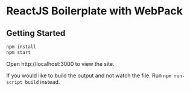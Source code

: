 # ReactJS Boilerplate with WebPack

## Getting Started

```bash
npm install
npm start
```

Open http://localhost:3000 to view the site.

If you would like to build the output and not watch the file. Run `npm run-script build` instead.
